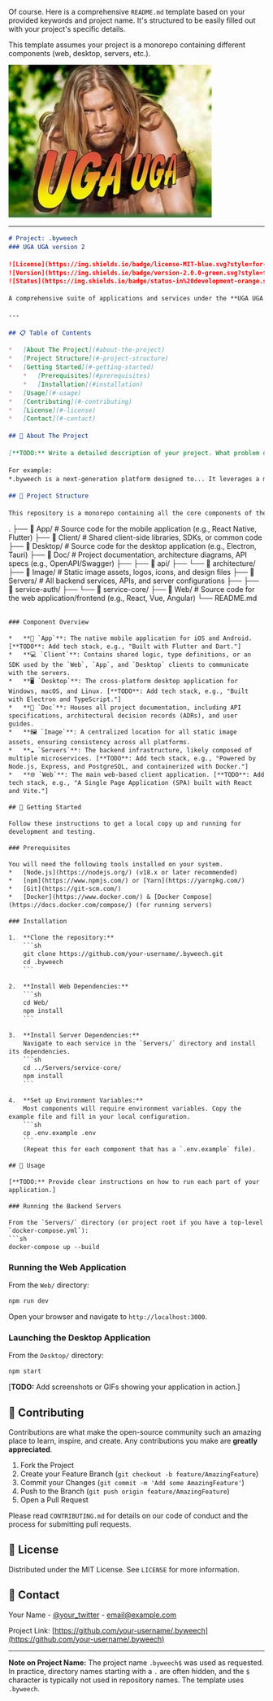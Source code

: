 Of course. Here is a comprehensive `README.md` template based on your provided keywords and project name. It's structured to be easily filled out with your project's specific details.

This template assumes your project is a monorepo containing different components (web, desktop, servers, etc.).

![UgaUga](../image/logon.webp)

---

```markdown
# Project: .byweech
### UGA UGA version 2

![License](https://img.shields.io/badge/license-MIT-blue.svg?style=for-the-badge)
![Version](https://img.shields.io/badge/version-2.0.0-green.svg?style=for-the-badge)
![Status](https://img.shields.io/badge/status-in%20development-orange.svg?style=for-the-badge)

A comprehensive suite of applications and services under the **UGA UGA v2** umbrella. This project encompasses web, desktop, and mobile clients, supported by a robust server-side infrastructure.

---

## 📋 Table of Contents

*   [About The Project](#about-the-project)
*   [Project Structure](#-project-structure)
*   [Getting Started](#-getting-started)
    *   [Prerequisites](#prerequisites)
    *   [Installation](#installation)
*   [Usage](#-usage)
*   [Contributing](#-contributing)
*   [License](#-license)
*   [Contact](#-contact)

## 🌟 About The Project

[**TODO:** Write a detailed description of your project. What problem does it solve? Who is the target audience? What are the key features and technologies used?]

For example:
*.byweech is a next-generation platform designed to... It leverages a microservices architecture to provide a seamless experience across its Web, Desktop, and App clients.*

## 📁 Project Structure

This repository is a monorepo containing all the core components of the `.byweech` project.

```
.
├── 📁 App/          # Source code for the mobile application (e.g., React Native, Flutter)
├── 📁 Client/       # Shared client-side libraries, SDKs, or common code
├── 📁 Desktop/      # Source code for the desktop application (e.g., Electron, Tauri)
├── 📁 Doc/          # Project documentation, architecture diagrams, API specs (e.g., OpenAPI/Swagger)
├── ├── 📄 api/
├── └── 📄 architecture/
├── 📁 Image/        # Static image assets, logos, icons, and design files
├── 📁 Servers/      # All backend services, APIs, and server configurations
├── ├── 📁 service-auth/
├── └── 📁 service-core/
├── 📁 Web/          # Source code for the web application/frontend (e.g., React, Vue, Angular)
└── README.md
```

### Component Overview

*   **📱 `App`**: The native mobile application for iOS and Android. [**TODO**: Add tech stack, e.g., "Built with Flutter and Dart."]
*   **💻 `Client`**: Contains shared logic, type definitions, or an SDK used by the `Web`, `App`, and `Desktop` clients to communicate with the servers.
*   **🖥️ `Desktop`**: The cross-platform desktop application for Windows, macOS, and Linux. [**TODO**: Add tech stack, e.g., "Built with Electron and TypeScript."]
*   **📄 `Doc`**: Houses all project documentation, including API specifications, architectural decision records (ADRs), and user guides.
*   **🖼️ `Image`**: A centralized location for all static image assets, ensuring consistency across all platforms.
*   **☁️ `Servers`**: The backend infrastructure, likely composed of multiple microservices. [**TODO**: Add tech stack, e.g., "Powered by Node.js, Express, and PostgreSQL, and containerized with Docker."]
*   **🌐 `Web`**: The main web-based client application. [**TODO**: Add tech stack, e.g., "A Single Page Application (SPA) built with React and Vite."]

## 🚀 Getting Started

Follow these instructions to get a local copy up and running for development and testing.

### Prerequisites

You will need the following tools installed on your system.
*   [Node.js](https://nodejs.org/) (v18.x or later recommended)
*   [npm](https://www.npmjs.com/) or [Yarn](https://yarnpkg.com/)
*   [Git](https://git-scm.com/)
*   [Docker](https://www.docker.com/) & [Docker Compose](https://docs.docker.com/compose/) (for running servers)

### Installation

1.  **Clone the repository:**
    ```sh
    git clone https://github.com/your-username/.byweech.git
    cd .byweech
    ```

2.  **Install Web Dependencies:**
    ```sh
    cd Web/
    npm install
    ```

3.  **Install Server Dependencies:**
    Navigate to each service in the `Servers/` directory and install its dependencies.
    ```sh
    cd ../Servers/service-core/
    npm install
    ```

4.  **Set up Environment Variables:**
    Most components will require environment variables. Copy the example file and fill in your local configuration.
    ```sh
    cp .env.example .env
    ```
    (Repeat this for each component that has a `.env.example` file).

## 🏃 Usage

[**TODO:** Provide clear instructions on how to run each part of your application.]

### Running the Backend Servers

From the `Servers/` directory (or project root if you have a top-level `docker-compose.yml`):
```sh
docker-compose up --build
```

### Running the Web Application

From the `Web/` directory:
```sh
npm run dev
```
Open your browser and navigate to `http://localhost:3000`.

### Launching the Desktop Application

From the `Desktop/` directory:
```sh
npm start
```

[**TODO:** Add screenshots or GIFs showing your application in action.]

## 🤝 Contributing

Contributions are what make the open-source community such an amazing place to learn, inspire, and create. Any contributions you make are **greatly appreciated**.

1.  Fork the Project
2.  Create your Feature Branch (`git checkout -b feature/AmazingFeature`)
3.  Commit your Changes (`git commit -m 'Add some AmazingFeature'`)
4.  Push to the Branch (`git push origin feature/AmazingFeature`)
5.  Open a Pull Request

Please read `CONTRIBUTING.md` for details on our code of conduct and the process for submitting pull requests.

## 📜 License

Distributed under the MIT License. See `LICENSE` for more information.

## 📧 Contact

Your Name - [@your_twitter](https://twitter.com/your_twitter) - email@example.com

Project Link: [https://github.com/your-username/.byweech](https://github.com/your-username/.byweech)

---

**Note on Project Name:** The project name `.byweech$` was used as requested. In practice, directory names starting with a `.` are often hidden, and the `$` character is typically not used in repository names. The template uses `.byweech`.
```